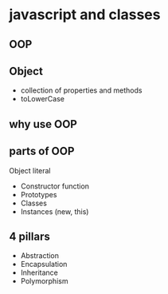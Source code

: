 # javascript and classes

## OOP

## Object

- collection of properties and methods
- toLowerCase

## why use OOP

## parts of OOP

Object literal

- Constructor function
- Prototypes
- Classes
- Instances (new, this)

## 4 pillars

- Abstraction
- Encapsulation
- Inheritance
- Polymorphism
